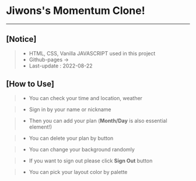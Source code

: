 # Jiwons's Momentum Clone!

---

## [Notice]

> - HTML, CSS, Vanilla JAVASCRIPT used in this project
> - Github-pages →
> - Last-update : 2022-08-22

## [How to Use]

> - You can check your time and location, weather

<!-- picture -->

> - Sign in by your name or nickname

<!-- picture -->

> - Then you can add your plan (**Month/Day** is also essential element!)

<!-- picture -->

> - You can delete your plan by button

<!-- picture -->

> - You can change your background randomly

<!-- picture -->

> - If you want to sign out please click **Sign Out** button

<!-- picture -->

> - You can pick your layout color by palette

<!-- picture -->
